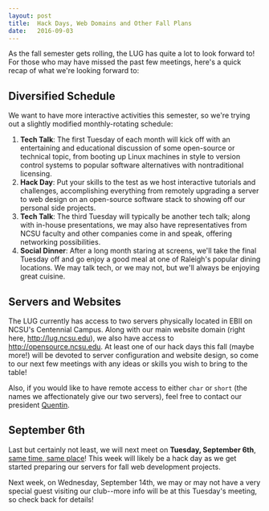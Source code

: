 ```yaml
---
layout: post
title:  Hack Days, Web Domains and Other Fall Plans
date:   2016-09-03
---
```

As the fall semester gets rolling, the LUG has quite a lot to look forward to!
For those who may have missed the past few meetings, here's a quick recap of
what we're looking forward to:

Diversified Schedule
--------------------

We want to have more interactive activities this semester, so we're trying out a
slightly modified monthly-rotating schedule:

1. **Tech Talk**: The first Tuesday of each month will kick off with an
   entertaining and educational discussion of some open-source or technical
   topic, from booting up Linux machines in style to version control systems to
   popular software alternatives with nontraditional licensing.
2. **Hack Day**: Put your skills to the test as we host interactive tutorials
   and challenges, accomplishing everything from remotely upgrading a server to
   web design on an open-source software stack to showing off our personal side
   projects.
3. **Tech Talk**: The third Tuesday will typically be another tech talk; along
   with in-house presentations, we may also have representatives from NCSU
   faculty and other companies come in and speak, offering networking
   possibilities.
4. **Social Dinner**: After a long month staring at screens, we'll take the
   final Tuesday off and go enjoy a good meal at one of Raleigh's popular dining
   locations. We may talk tech, or we may not, but we'll always be enjoying
   great cuisine.

Servers and Websites
--------------------

The LUG currently has access to two servers physically located in EBII on NCSU's
Centennial Campus. Along with our main website domain (right here,
http://lug.ncsu.edu), we also have access to http://opensource.ncsu.edu. At
least one of our hack days this fall (maybe more!) will be devoted to server
configuration and website design, so come to our next few meetings with any
ideas or skills you wish to bring to the table!

Also, if you would like to have remote access to either `char` or `short` (the
names we affectionately give our two servers), feel free to contact our
president [Quentin](mailto:qlyoung@ncsu.edu).

September 6th
-------------

Last but certainly not least, we will next meet on **Tuesday, September 6th**,
[same time, same place](/faq)! This week will likely be a hack day as we get
started preparing our servers for fall web development projects.

Next week, on Wednesday, September 14th, we may or may not have a very special
guest visiting our club--more info will be at this Tuesday's meeting, so check
back for details!
